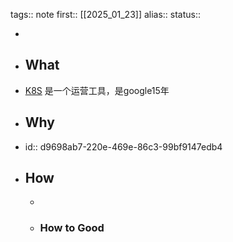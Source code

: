 tags:: note
first:: [[2025_01_23]]
alias:: 
status::

-
- ## What
- [K8S](https://kubernetes.io/zh-cn/)  是一个运营工具，是google15年
- ## Why
- id:: d9698ab7-220e-469e-86c3-99bf9147edb4
- ## How
	-
	- ### How to Good